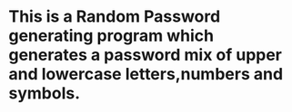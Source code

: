 # This is a Random Password generating program which generates a password mix of upper and lowercase letters,numbers and symbols.
